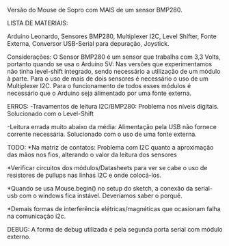 Versão do Mouse de Sopro com MAIS de um sensor BMP280.

LISTA DE MATERIAIS:

Arduino Leonardo, 
Sensores BMP280, 
Multiplexer I2C, 
Level Shifter,
Fonte Externa, 
Conversor USB-Serial para depuração,
Joystick.

Considerações:
O Sensor BMP280 é um sensor que trabalha com 3,3 Volts, portanto quando se usa o Arduino 5V: 
Nas versões que experimentamos não tinha level-shift integrado, sendo necessário a utilização de um módulo à parte.
Para o uso de mais de dois sensores é necessário o uso de um Multiplexer I2C.
Para o funcionamento de todos esses módulos é necessário que o Arduino seja alimentado por uma fonte externa.

ERROS: 
-Travamentos de leitura I2C/BMP280: 
Problema nos níveis digitais. Solucionado com o Level-Shift

-Leitura errada muito abaixo da média: 
Alimentação pela USB não fornece corrente necessária. Solucionado com o uso de uma fonte externa.

TODO:
*Na matriz de contatos: Problema com I2C quanto a aproximação das mãos nos fios, alterando o valor da leitura dos sensores

*Verificar circuitos dos módulos/Datasheets para ver se cabe o uso de resistores de pullups nas linhas I2C e onde colocá-los.

*Quando se usa Mouse.begin() no setup do sketch, a conexão da serial-usb com o windows fica instável. Deveríamos saber o porquê.

*Demais formas de interferência elétricas/magnéticas que ocasionam falha na comunicação i2c.

DEBUG:
A forma de debug utilizada é pela segunda porta serial com módulo externo.
